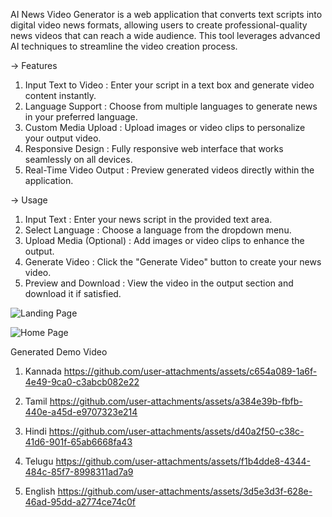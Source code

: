 AI News Video Generator is a web application that converts text scripts into digital video news formats, allowing users to create professional-quality news videos that can reach a wide audience. This tool leverages advanced AI techniques to streamline the video creation process.

-> Features

1) Input Text to Video : Enter your script in a text box and generate video content instantly.
2) Language Support : Choose from multiple languages to generate news in your preferred language.
3) Custom Media Upload : Upload images or video clips to personalize your output video.
4) Responsive Design : Fully responsive web interface that works seamlessly on all devices.
5) Real-Time Video Output : Preview generated videos directly within the application.

-> Usage

1) Input Text : Enter your news script in the provided text area.
2) Select Language : Choose a language from the dropdown menu.
3) Upload Media (Optional) : Add images or video clips to enhance the output.
4) Generate Video : Click the "Generate Video" button to create your news video.
5) Preview and Download : View the video in the output section and download it if satisfied.

![Landing Page](https://github.com/user-attachments/assets/b53fda19-fc06-4ee7-9308-bbfc8f96019b)

![Home Page](https://github.com/user-attachments/assets/81df4fe9-e100-4b6d-bef8-135f08591161)


Generated Demo Video

1) Kannada
https://github.com/user-attachments/assets/c654a089-1a6f-4e49-9ca0-c3abcb082e22

2) Tamil 
https://github.com/user-attachments/assets/a384e39b-fbfb-440e-a45d-e9707323e214

3) Hindi
https://github.com/user-attachments/assets/d40a2f50-c38c-41d6-901f-65ab6668fa43

4) Telugu
https://github.com/user-attachments/assets/f1b4dde8-4344-484c-85f7-8998311ad7a9

5) English 
https://github.com/user-attachments/assets/3d5e3d3f-628e-46ad-95dd-a2774ce74c0f



